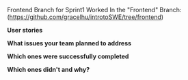 Frontend Branch for Sprint1 Worked In the "Frontend" Branch: (https://github.com/gracelhu/introtoSWE/tree/frontend)

**User stories**

**What issues your team planned to address**

**Which ones were successfully completed**

**Which ones didn't and why?**
